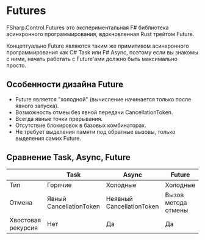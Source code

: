 # Futures

FSharp.Control.Futures это экспериментальная F# библиотека асинхронного программирования,
вдохновленная Rust трейтом Future.

Концептуально Future являются таким же примитивом асинхронного программирования
как C# Task или F# Async, поэтому если вы знакомы с ними,
начать работать с Future'ами должно быть максимально просто.


## Особенности дизайна Future
- Future является "холодной" (вычисление начинается только после явного запуска).
- Возможность отмеы без явной передачи CancellationToken.
- Всегда явные точки прерывания.
- Отсутствие блокировок в базовых комбинаторах.
- Не требует выделения памяти под обратные вызовы, только выделения самих Future.


## Сравнение Task, Async, Future

|                    | Task                     | Async                     | Future              |
|--------------------|--------------------------|---------------------------|---------------------|
| Тип                | Горячие                  | Холодные                  | Холодные            |
| Отмена             | Явный CancellationToken  | Неявный CancellationToken | Вызов метода отмены |
| Хвостовая рекурсия | Нет                      | Да                        | Да                  |
